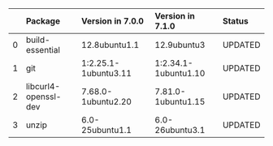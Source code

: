 <!-- markdown-link-check-disable -->

|    | Package              | Version in 7.0.0     | Version in 7.1.0     | Status   |
|---:|:---------------------|:---------------------|:---------------------|:---------|
|  0 | build-essential      | 12.8ubuntu1.1        | 12.9ubuntu3          | UPDATED  |
|  1 | git                  | 1:2.25.1-1ubuntu3.11 | 1:2.34.1-1ubuntu1.10 | UPDATED  |
|  2 | libcurl4-openssl-dev | 7.68.0-1ubuntu2.20   | 7.81.0-1ubuntu1.15   | UPDATED  |
|  3 | unzip                | 6.0-25ubuntu1.1      | 6.0-26ubuntu3.1      | UPDATED  |